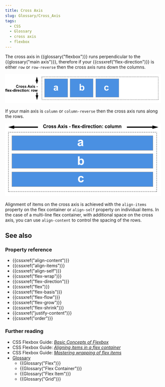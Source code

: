 ```yaml
---
title: Cross Axis
slug: Glossary/Cross_Axis
tags:
  - CSS
  - Glossary
  - cross axis
  - flexbox
---
```

<p>The cross axis in {{glossary("flexbox")}} runs perpendicular to the {{glossary("main axis")}}, therefore if your {{cssxref("flex-direction")}} is either <code>row</code> or <code>row-reverse</code> then the cross axis runs down the columns.</p>

<p><img alt="The cross axis runs down the column" src="basics3.png"></p>

<p>If your main axis is <code>column</code> or <code>column-reverse</code> then the cross axis runs along the rows.</p>

<p><img alt="The cross axis runs along the row." src="basics4.png"></p>

<p>Alignment of items on the cross axis is achieved with the <code>align-items</code> property on the flex container or <code>align-self</code> property on individual items. In the case of a multi-line flex container, with additional space on the cross axis, you can use <code>align-content</code> to control the spacing of the rows.</p>

<h2 id="see_also">See also</h2>

<h3 id="Property_reference">Property reference</h3>

<ul>
 <li>{{cssxref("align-content")}}</li>
 <li>{{cssxref("align-items")}}</li>
 <li>{{cssxref("align-self")}}</li>
 <li>{{cssxref("flex-wrap")}}</li>
 <li>{{cssxref("flex-direction")}}</li>
 <li>{{cssxref("flex")}}</li>
 <li>{{cssxref("flex-basis")}}</li>
 <li>{{cssxref("flex-flow")}}</li>
 <li>{{cssxref("flex-grow")}}</li>
 <li>{{cssxref("flex-shrink")}}</li>
 <li>{{cssxref("justify-content")}}</li>
 <li>{{cssxref("order")}}</li>
</ul>

<h3 id="Further_reading">Further reading</h3>

<ul>
 <li>CSS Flexbox Guide: <em><a href="/en-US/docs/Web/CSS/CSS_Flexible_Box_Layout/Basic_Concepts_of_Flexbox">Basic Concepts of Flexbox</a></em></li>
 <li>CSS Flexbox Guide: <em><a href="/en-US/docs/Web/CSS/CSS_Flexible_Box_Layout/Aligning_Items_in_a_Flex_Container">Aligning items in a flex container</a></em></li>
 <li>CSS Flexbox Guide: <em><a href="/en-US/docs/Web/CSS/CSS_Flexible_Box_Layout/Mastering_Wrapping_of_Flex_Items">Mastering wrapping of flex items</a></em></li>
 <li><a href="/en-US/docs/Glossary">Glossary</a>
  <ul>
   <li>{{Glossary("Flex")}}</li>
   <li>{{Glossary("Flex Container")}}</li>
   <li>{{Glossary("Flex Item")}}</li>
   <li>{{Glossary("Grid")}}</li>
  </ul>
 </li>
</ul>
